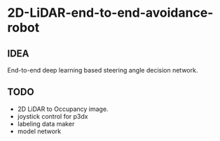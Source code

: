 # 2D-LiDAR-end-to-end-avoidance-robot

## IDEA

End-to-end deep learning based steering angle decision network.  

## TODO

- 2D LiDAR to Occupancy image.
- joystick control for p3dx
- labeling data maker
- model network
